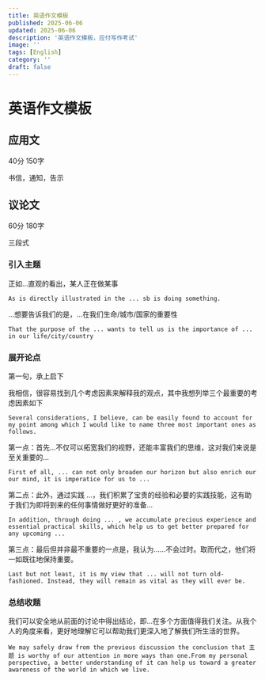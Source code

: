 ```yaml
---
title: 英语作文模板
published: 2025-06-06
updated: 2025-06-06
description: '英语作文模板，应付写作考试'
image: ''
tags: [English]
category: ''
draft: false 
---
```


# 英语作文模板

## 应用文

40分 150字

书信，通知，告示





## 议论文

60分 180字

三段式

### 引入主题

正如...直观的看出，某人正在做某事

```
As is directly illustrated in the ... sb is doing something.
```

...想要告诉我们的是，...在我们生命/城市/国家的重要性

```
That the purpose of the ... wants to tell us is the importance of ... in our life/city/country
```

### 展开论点

第一句，承上启下

我相信，很容易找到几个考虑因素来解释我的观点，其中我想列举三个最重要的考虑因素如下

```
Several considerations, I believe, can be easily found to account for my point among which I would like to name three most important ones as follows.
```

第一点：首先…不仅可以拓宽我们的视野，还能丰富我们的思维，这对我们来说是至关重要的…

```
First of all, ... can not only broaden our horizon but also enrich our our mind, it is imperatice for us to ...
```

第二点：此外，通过实践 ...，我们积累了宝贵的经验和必要的实践技能，这有助于我们为即将到来的任何事情做好更好的准备...

```
In addition, through doing ... , we accumulate precious experience and essential practical skills, which help us to get better prepared for any upcoming ... 
```

第三点：最后但并非最不重要的一点是，我认为......不会过时。取而代之，他们将一如既往地保持重要。

```
Last but not least, it is my view that ... will not turn old-fashioned. Instead, they will remain as vital as they will ever be.
```



### 总结收题

我们可以安全地从前面的讨论中得出结论，即...在多个方面值得我们关注。从我个人的角度来看，更好地理解它可以帮助我们更深入地了解我们所生活的世界。

```
We may safely draw from the previous discussion the conclusion that 主题 is worthy of our attention in more ways than one.From my personal perspective, a better understanding of it can help us toward a greater awareness of the world in which we live.
```





